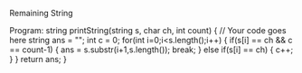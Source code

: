 Remaining String

Program:
    string printString(string s, char ch, int count) {
        // Your code goes here
        string ans = "";
        int c = 0;
        for(int i=0;i<s.length();i++)
        {
            if(s[i] == ch && c == count-1)
            {
                ans = s.substr(i+1,s.length());
                break;
            }
            else if(s[i] == ch)
            {
                c++;
            }
        }
        return ans;
    }
